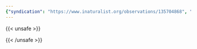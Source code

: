 ```yaml
---
{"syndication": "https://www.inaturalist.org/observations/135704868", "date": "2022-09-18T14:02:23-04:00", "taxon": {"name": "Ranunculus repens", "common_name": "Creeping buttercup"}, "quality_grade": "needs_id", "identifications_most_agree": false, "species_guess": "Creeping buttercup", "identifications_most_disagree": false, "captive": false, "project_ids": [], "community_taxon_id": null, "geojson": {"type": "Point", "coordinates": [-73.1650127778, 42.6418505556]}, "owners_identification_from_vision": false, "identifications_count": 0, "obscured": false, "num_identification_agreements": 0, "num_identification_disagreements": 0, "place_guess": "Adams, MA, USA", "photos": [{"id": 231495745, "license_code": "cc-by-nc", "original_dimensions": {"width": 1536, "height": 2048}, "url": "https://inaturalist-open-data.s3.amazonaws.com/photos/231495745/square.jpeg", "attribution": "(c) Brandon Rozek, some rights reserved (CC BY-NC)", "flags": []}]}
---
```

{{< unsafe >}}

{{< /unsafe >}}
